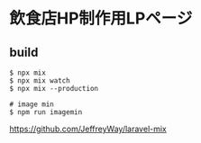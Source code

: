 # 飲食店HP制作用LPページ

## build
```
$ npx mix
$ npx mix watch
$ npx mix --production

# image min
$ npm run imagemin
```
https://github.com/JeffreyWay/laravel-mix
